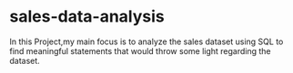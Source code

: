 # sales-data-analysis
In this Project,my main focus is to analyze the sales dataset using SQL to find meaningful statements that would throw some light regarding the dataset.
